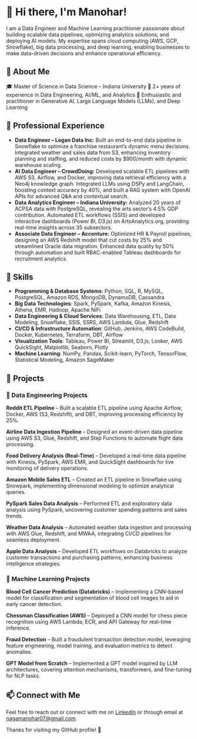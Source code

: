 # 👋 Hi there, I'm Manohar!

I am a Data Engineer and Machine Learning practitioner passionate about building scalable data pipelines, optimizing analytics solutions, and deploying AI models. My expertise spans cloud computing (AWS, GCP, Snowflake), big data processing, and deep learning, enabling businesses to make data-driven decisions and enhance operational efficiency.

## 🌱 About Me
🎓 Master of Science in Data Science – Indiana University
💼 2+ years of experience in Data Engineering, AI/ML, and Analytics
🌟 Enthusiastic and practitioner in Generative AI, Large Language Models (LLMs), and Deep Learning

## 💼 Professional Experience
- **Data Engineer – Logan Data Inc:** Built an end-to-end data pipeline in Snowflake to optimize a franchise restaurant’s dynamic menu decisions. Integrated weather and sales data from S3, enhancing inventory planning and staffing, and reduced costs by $900/month with dynamic warehouse scaling.
- **AI Data Engineer – CrowdDoing:** Developed scalable ETL pipelines with AWS S3, Airflow, and Docker, improving data retrieval efficiency with a Neo4j knowledge graph. Integrated LLMs using DSPy and LangChain, boosting context accuracy by 40%, and built a RAG system with OpenAI APIs for advanced Q&A and contextual search.
- **Data Analytics Engineer – Indiana University:** Analyzed 20 years of ACPSA data with PostgreSQL, revealing the arts sector’s 4.5% GDP contribution. Automated ETL workflows (SSIS) and developed interactive dashboards (Power BI, D3.js) on ArtsAnalytics.org, providing real-time insights across 35 subsectors.
- **Associate Data Engineer – Accenture:** Optimized HR & Payroll pipelines, designing an AWS Redshift model that cut costs by 25% and streamlined Oracle data migration. Enhanced data quality by 50% through automation and built RBAC-enabled Tableau dashboards for recruitment analytics.

## 🔧 Skills
- **Programming & Database Systems**: Python, SQL, R, MySQL, PostgreSQL, Amazon RDS, MongoDB, DynamoDB, Cassandra
- **Big Data Technologies**: Spark, PySpark, Kafka, Amazon Kinesis, Athena, EMR, Hadoop, Apache NiFi
- **Data Engineering & Cloud Services**: Data Warehousing, ETL, Data Modeling, Snowflake, SSIS, SSRS, AWS Lambda, Glue, Redshift
- **CI/CD & Infrastructure Automation**: GitHub, Jenkins, AWS CodeBuild, Docker, Kubernetes, Terraform, DBT, Airflow
- **Visualization Tools**: Tableau, Power BI, Streamlit, D3.js, Looker, AWS QuickSight, Matplotlib, Seaborn, Plotly
- **Machine Learning**: NumPy, Pandas, Scikit-learn, PyTorch, TensorFlow, Statistical Modeling, Amazon SageMaker


## 📂 Projects
### 🚀 Data Engineering Projects
**Reddit ETL Pipeline** – Built a scalable ETL pipeline using Apache Airflow, Docker, AWS (S3, Redshift), and DBT, improving processing efficiency by 25%.

**Airline Data Ingestion Pipeline** – Designed an event-driven data pipeline using AWS S3, Glue, Redshift, and Step Functions to automate flight data processing.

**Food Delivery Analysis (Real-Time)** – Developed a real-time data pipeline with Kinesis, PySpark, AWS EMR, and QuickSight dashboards for live monitoring of delivery operations.

**Amazon Mobile Sales ETL** – Created an ETL pipeline in Snowflake using Snowpark, implementing dimensional modeling to optimize analytical queries.

**PySpark Sales Data Analysis** – Performed ETL and exploratory data analysis using PySpark, uncovering customer spending patterns and sales trends.

**Weather Data Analysis** – Automated weather data ingestion and processing with AWS Glue, Redshift, and MWAA, integrating CI/CD pipelines for seamless deployment.

**Apple Data Analysis** – Developed ETL workflows on Databricks to analyze customer transactions and purchasing patterns, enhancing business intelligence strategies.

### 🤖 Machine Learning Projects
**Blood Cell Cancer Prediction (Databricks)** – Implementing a CNN-based model for classification and segmentation of blood cell images to aid in early cancer detection.

**Chessman Classification (AWS)** – Deployed a CNN model for chess piece recognition using AWS Lambda, ECR, and API Gateway for real-time inference.

**Fraud Detection** – Built a fraudulent transaction detection model, leveraging feature engineering, model training, and evaluation metrics to detect anomalies.

**GPT Model from Scratch** – Implemented a GPT model inspired by LLM architectures, covering attention mechanisms, transformers, and fine-tuning for NLP tasks.

## 📫 Connect with Me
Feel free to reach out or connect with me on [LinkedIn](https://www.linkedin.com/in/manohary) or through email at [nagamanohar07@gmail.com](mailto:nagamanohar07@gmail.com).

Thanks for visiting my GitHub profile! 🌟
